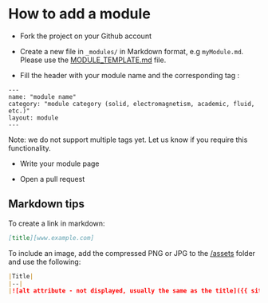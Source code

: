 # How to add a module

- Fork the project on your Github account

- Create a new file in `_modules/` in Markdown format, e.g `myModule.md`. Please use the [MODULE_TEMPLATE.md](MODULE_TEMPLATE.md) file.

- Fill the header with your module name and the corresponding tag :

```
---
name: "module name"
category: "module category (solid, electromagnetism, academic, fluid, etc.)"
layout: module
---
```
Note: we do not support multiple tags yet. Let us know if you require this functionality.

- Write your module page

- Open a pull request

## Markdown tips

To create a link in markdown:
```markdown
[title][www.example.com]
```

To include an image, add the compressed PNG or JPG to the [/assets](/assets) folder and use the following:
```markdown
|Title|
|--|
|![alt attribute - not displayed, usually the same as the title]({{ site.url }}{{ site.baseurl }}/assets/myimage.png)|
```
